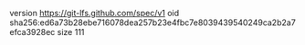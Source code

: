 version https://git-lfs.github.com/spec/v1
oid sha256:ed6a73b28ebe716078dea257b23e4fbc7e8039439540249ca2b2a7efca3928ec
size 111
